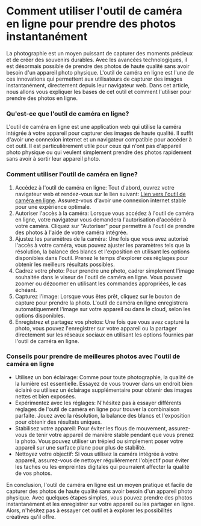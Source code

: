 Comment utiliser l'outil de caméra en ligne pour prendre des photos instantanément
==================================================================================

La photographie est un moyen puissant de capturer des moments précieux et de créer des souvenirs durables. Avec les avancées technologiques, il est désormais possible de prendre des photos de haute qualité sans avoir besoin d'un appareil photo physique. L'outil de caméra en ligne est l'une de ces innovations qui permettent aux utilisateurs de capturer des images instantanément, directement depuis leur navigateur web. Dans cet article, nous allons vous expliquer les bases de cet outil et comment l'utiliser pour prendre des photos en ligne.

###  Qu'est-ce que l'outil de caméra en ligne? 

L'outil de caméra en ligne est une application web qui utilise la caméra intégrée à votre appareil pour capturer des images de haute qualité. Il suffit d'avoir une connexion internet et un navigateur compatible pour accéder à cet outil. Il est particulièrement utile pour ceux qui n'ont pas d'appareil photo physique ou qui veulent simplement prendre des photos rapidement sans avoir à sortir leur appareil photo.

###  Comment utiliser l'outil de caméra en ligne? 

1. Accédez à l'outil de caméra en ligne: Tout d'abord, ouvrez votre navigateur web et rendez-vous sur le lien suivant: [Lien vers l'outil de caméra en ligne](https://www.onlinecalculatorsfree.com/fr/tools/camera.html). Assurez-vous d'avoir une connexion internet stable pour une expérience optimale.
2. Autoriser l'accès à la caméra: Lorsque vous accédez à l'outil de caméra en ligne, votre navigateur vous demandera l'autorisation d'accéder à votre caméra. Cliquez sur "Autoriser" pour permettre à l'outil de prendre des photos à l'aide de votre caméra intégrée.
3. Ajustez les paramètres de la caméra: Une fois que vous avez autorisé l'accès à votre caméra, vous pouvez ajuster les paramètres tels que la résolution, la balance des blancs et l'exposition en utilisant les options disponibles dans l'outil. Prenez le temps d'explorer ces réglages pour obtenir les meilleurs résultats possibles.
4. Cadrez votre photo: Pour prendre une photo, cadrer simplement l'image souhaitée dans le viseur de l'outil de caméra en ligne. Vous pouvez zoomer ou dézoomer en utilisant les commandes appropriées, le cas échéant.
5. Capturez l'image: Lorsque vous êtes prêt, cliquez sur le bouton de capture pour prendre la photo. L'outil de caméra en ligne enregistrera automatiquement l'image sur votre appareil ou dans le cloud, selon les options disponibles.
6. Enregistrez et partagez vos photos: Une fois que vous avez capturé la photo, vous pouvez l'enregistrer sur votre appareil ou la partager directement sur les réseaux sociaux en utilisant les options fournies par l'outil de caméra en ligne.

###  Conseils pour prendre de meilleures photos avec l'outil de caméra en ligne 

- Utilisez un bon éclairage: Comme pour toute photographie, la qualité de la lumière est essentielle. Essayez de vous trouver dans un endroit bien éclairé ou utilisez un éclairage supplémentaire pour obtenir des images nettes et bien exposées.
- Expérimentez avec les réglages: N'hésitez pas à essayer différents réglages de l'outil de caméra en ligne pour trouver la combinaison parfaite. Jouez avec la résolution, la balance des blancs et l'exposition pour obtenir des résultats uniques.
- Stabilisez votre appareil: Pour éviter les flous de mouvement, assurez-vous de tenir votre appareil de manière stable pendant que vous prenez la photo. Vous pouvez utiliser un trépied ou simplement poser votre appareil sur une surface plane pour plus de stabilité.
- Nettoyez votre objectif: Si vous utilisez la caméra intégrée à votre appareil, assurez-vous de nettoyer régulièrement l'objectif pour éviter les taches ou les empreintes digitales qui pourraient affecter la qualité de vos photos.

En conclusion, l'outil de caméra en ligne est un moyen pratique et facile de capturer des photos de haute qualité sans avoir besoin d'un appareil photo physique. Avec quelques étapes simples, vous pouvez prendre des photos instantanément et les enregistrer sur votre appareil ou les partager en ligne. Alors, n'hésitez pas à essayer cet outil et à explorer les possibilités créatives qu'il offre.